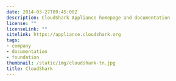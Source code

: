 ```yaml
---
date: 2014-03-27T09:45:00Z
description: CloudShark Appliance homepage and documentation
license: ""
licenseLink: ""
sitelink: https://appliance.cloudshark.org
tags:
- company
- documentation
- foundation
thumbnail: /static/img/cloudshark-tn.jpg
title: CloudShark
---
```


